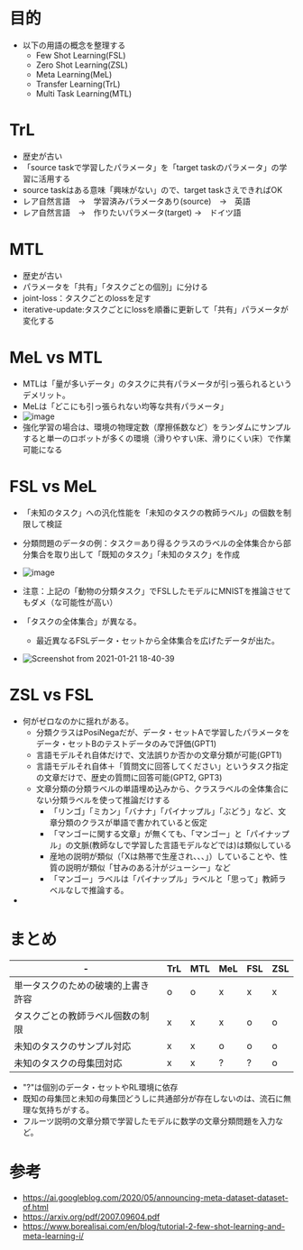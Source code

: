 # 目的
* 以下の用語の概念を整理する
  * Few Shot Learning(FSL)
  * Zero Shot Learning(ZSL)
  * Meta Learning(MeL)
  * Transfer Learning(TrL)
  * Multi Task Learning(MTL)

# TrL
* 歴史が古い
* 「source taskで学習したパラメータ」を「target taskのパラメータ」の学習に活用する
* source taskはある意味「興味がない」ので、target taskさえできればOK
* レア自然言語　→　学習済みパラメータあり(source)　→　英語
* レア自然言語　→　作りたいパラメータ(target) →　ドイツ語

# MTL
* 歴史が古い
* パラメータを「共有」「タスクごとの個別」に分ける
* joint-loss：タスクごとのlossを足す
* iterative-update:タスクごとにlossを順番に更新して「共有」パラメータが変化する

# MeL vs MTL
* MTLは「量が多いデータ」のタスクに共有パラメータが引っ張られるというデメリット。
* MeLは「どこにも引っ張られない均等な共有パラメータ」
* ![image](https://user-images.githubusercontent.com/19440811/105328730-b40fcb00-5c13-11eb-8dbb-94286629b619.png)
* 強化学習の場合は、環境の物理定数（摩擦係数など）をランダムにサンプルすると単一のロボットが多くの環境（滑りやすい床、滑りにくい床）で作業可能になる

# FSL vs MeL
* 「未知のタスク」への汎化性能を「未知のタスクの教師ラベル」の個数を制限して検証
* 分類問題のデータの例：タスク＝あり得るクラスのラベルの全体集合から部分集合を取り出して「既知のタスク」「未知のタスク」を作成

* ![image](https://user-images.githubusercontent.com/19440811/105331093-6a74af80-5c16-11eb-89bc-e0c8bd3c22c3.png)

* 注意：上記の「動物の分類タスク」でFSLしたモデルにMNISTを推論させてもダメ（な可能性が高い）
* 「タスクの全体集合」が異なる。
  * 最近異なるFSLデータ・セットから全体集合を広げたデータが出た。
* ![Screenshot from 2021-01-21 18-40-39](https://user-images.githubusercontent.com/19440811/105332667-34d0c600-5c18-11eb-91ba-476469436e75.png)


# ZSL vs FSL
* 何がゼロなのかに揺れがある。
  * 分類クラスはPosiNegaだが、データ・セットAで学習したパラメータをデータ・セットBのテストデータのみで評価(GPT1)
  * 言語モデルそれ自体だけで、文法誤りか否かの文章分類が可能(GPT1)
  * 言語モデルそれ自体＋「質問文に回答してください」というタスク指定の文章だけで、歴史の質問に回答可能(GPT2, GPT3)
  * 文章分類の分類ラベルの単語埋め込みから、クラスラベルの全体集合にない分類ラベルを使って推論だけする
      * 「リンゴ」「ミカン」「バナナ」「パイナップル」「ぶどう」など、文章分類のクラスが単語で書かれていると仮定
      * 「マンゴーに関する文章」が無くても、「マンゴー」と「パイナップル」の文脈(教師なしで学習した言語モデルなどでは)は類似している
      * 産地の説明が類似（「Xは熱帯で生産され、、、」）していることや、性質の説明が類似「甘みのある汁がジューシー」など
      * 「マンゴー」ラベルは「パイナップル」ラベルと「思って」教師ラベルなしで推論する。
* 

# まとめ


|-|TrL|MTL|MeL|FSL|ZSL|
|----|----|----|----|----|----|
|単一タスクのための破壊的上書き許容|o|o|x|x|x|
|タスクごとの教師ラベル個数の制限|x|x|x|o|o|
|未知のタスクのサンプル対応|x|x|o|o|o|
|未知のタスクの母集団対応|x|x|?|?|o|

* "?"は個別のデータ・セットやRL環境に依存
* 既知の母集団と未知の母集団どうしに共通部分が存在しないのは、流石に無理な気持ちがする。
* フルーツ説明の文章分類で学習したモデルに数学の文章分類問題を入力など。

# 参考
* https://ai.googleblog.com/2020/05/announcing-meta-dataset-dataset-of.html
* https://arxiv.org/pdf/2007.09604.pdf
* https://www.borealisai.com/en/blog/tutorial-2-few-shot-learning-and-meta-learning-i/
